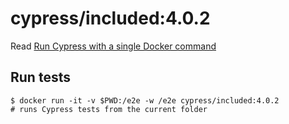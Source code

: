 <!--
WARNING: this file was autogenerated by generate-included-image.js using

    npm run add:included -- 4.0.2 --from
-->

# cypress/included:4.0.2

Read [Run Cypress with a single Docker command][blog post url]

## Run tests

```shell
$ docker run -it -v $PWD:/e2e -w /e2e cypress/included:4.0.2
# runs Cypress tests from the current folder
```

[blog post url]: https://www.cypress.io/blog/2019/05/02/run-cypress-with-a-single-docker-command/
